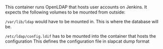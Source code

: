 This container runs OpenLDAP that hosts user accounts on Jenkins.
It expects the following volumes to be mounted from outside:

  `/var/lib/ldap` would have to be mounted in. This is where the database will be.

  `/etc/ldap/config.ldif` has to be mounted into the container that hosts the configuration
  This defines the configuration file in slapcat dump format
